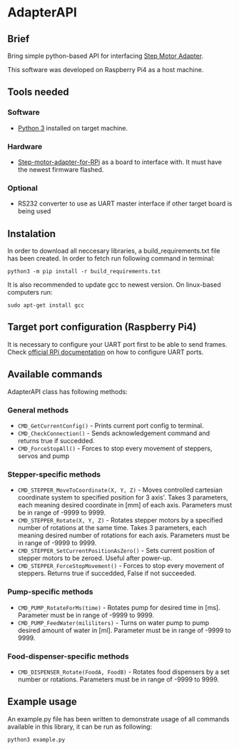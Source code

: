# AdapterAPI
## Brief
Bring simple python-based API for interfacing [Step Motor Adapter](https://github.com/Sapieron/Step-motor-adapter-for-RPi).

This software was developed on Raspberry Pi4 as a host machine.

## Tools needed

### Software
- [Python 3](https://www.python.org/downloads/) installed on target machine.
### Hardware
- [Step-motor-adapter-for-RPi]() as a board to interface with. It must have the newest firmware flashed.
### Optional
- RS232 converter to use as UART master interface if other target board is being used

## Instalation
In order to download all neccesary libraries, a build_requirements.txt file has been created. In order to fetch run following command in terminal:
```Terminal
python3 -m pip install -r build_requirements.txt
```

It is also recommended to update gcc to newest version. On linux-based computers run:
```Terminal
sudo apt-get install gcc
```
## Target port configuration (Raspberry Pi4)
It is necessary to configure your UART port first to be able to send frames.
Check [official RPi documentation](https://www.raspberrypi.org/documentation/configuration/uart.md)
on how to configure UART ports.

## Available commands
AdapterAPI class has following methods:
### General methods
- ```CMD_GetCurrentConfig()``` - Prints current port config to terminal.
- ```CMD_CheckConnection()``` - Sends acknowledgement command and returns true if succedded.
- ```CMD_ForceStopAll()``` - Forces to stop every movement of steppers, servos and pump
### Stepper-specific methods
- ```CMD_STEPPER_MoveToCoordinate(X, Y, Z)``` - Moves controlled cartesian coordinate system to specified position for 3 axis'. Takes 3 parameters, each meaning desired coordinate in [mm] of each axis. Parameters must be in range of -9999 to 9999.
- ```CMD_STEPPER_Rotate(X, Y, Z)``` - Rotates stepper motors by a specified number of rotations at the same time. Takes 3 parameters, each meaning desired number of rotations for each axis. Parameters must be in range of -9999 to 9999.
- ```CMD_STEPPER_SetCurrentPositionAsZero()``` - Sets current position of stepper motors to be zeroed. Useful after power-up.
- ```CMD_STEPPER_ForceStopMovement()``` - Forces to stop every movement of steppers. Returns true if succedded, False if not succeeded.
### Pump-specific methods
- ```CMD_PUMP_RotateForMs(time)``` - Rotates pump for desired time in [ms]. Parameter must be in range of -9999 to 9999.
- ```CMD_PUMP_FeedWater(mililiters)``` - Turns on water pump to pump desired amount of water in [ml]. Parameter must be in range of -9999 to 9999.
### Food-dispenser-specific methods
- ```CMD_DISPENSER_Rotate(FoodA, FoodB)``` - Rotates food dispensers by a set number or rotations.  Parameters must be in range of -9999 to 9999.

## Example usage

An example.py file has been written to demonstrate usage of all commands available in this library, it can be run as following:
```Terminal
python3 example.py
```